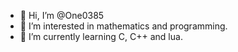 - 👋 Hi, I’m @One0385
- 👀 I’m interested in mathematics and programming.
- 🌱 I’m currently learning C, C++ and lua.

<!---
One0385/One0385 is a ✨ special ✨ repository because its `README.md` (this file) appears on your GitHub profile.
You can click the Preview link to take a look at your changes.
--->
